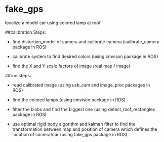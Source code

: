 # fake_gps

localize a model car using colored lamp at roof

##calibration Steps:

* find distortion_model of camera and calibrate camera (calibrate_camera package in ROS)

* calibrate system to find desired colors (using cmvison package in ROS)

* find the X and Y scale factors of image  (real map / image)

##run steps:

* read calibrated image (using usb_cam and image_proc packages in ROS)

* find the colored lamps (using cmvison package in ROS)

* filter the blobs and find the biggest one (using detect_roof_rectangles package in ROS)

* use optimal rigid body algorithm and kalman filter to find the transformation between map and position of camera which defines the location of camera/car (using fake_gps package in ROS) 


